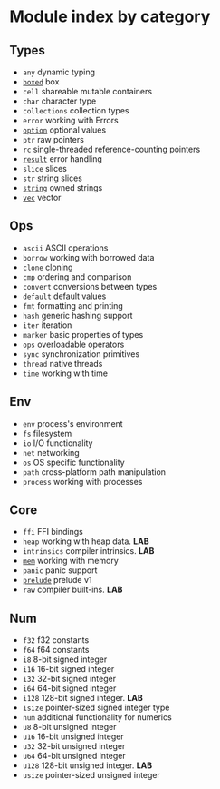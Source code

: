 # Module index by category

## Types
- `any`     dynamic typing
- [`boxed`](boxed/box.md) box
- `cell`    shareable mutable containers
- `char`    character type
- `collections` collection types
- `error`   working with Errors
- [`option`](option/option.md) optional values
- `ptr`     raw pointers
- `rc`      single-threaded reference-counting pointers
- [`result`](result/result.md) error handling
- `slice`   slices
- `str`     string slices
- [`string`](string/string.md) owned strings
- [`vec`](vec/vec.md) vector


## Ops
- `ascii`   ASCII operations
- `borrow`  working with borrowed data
- `clone`   cloning
- `cmp`     ordering and comparison
- `convert` conversions between types
- `default` default values
- `fmt`     formatting and printing
- `hash`    generic hashing support
- `iter`    iteration
- `marker`  basic properties of types
- `ops`     overloadable operators
- `sync`    synchronization primitives
- `thread`  native threads
- `time`    working with time

## Env
- `env`     process's environment
- `fs`      filesystem
- `io`      I/O functionality
- `net`     networking
- `os`      OS specific functionality
- `path`    cross-platform path manipulation
- `process` working with processes


## Core
- `ffi`     FFI bindings
- `heap`    working with heap data. **LAB**
- `intrinsics` compiler intrinsics. **LAB**
- [`mem`](mem/mem.md) working with memory
- `panic`   panic support
- [`prelude`](prelude.md) prelude v1
- `raw`     compiler built-ins. **LAB**


## Num
- `f32`     f32 constants
- `f64`     f64 constants
- `i8`      8-bit signed integer
- `i16`     16-bit signed integer
- `i32`     32-bit signed integer
- `i64`     64-bit signed integer
- `i128`    128-bit signed integer. **LAB**
- `isize`   pointer-sized signed integer type
- `num`     additional functionality for numerics
- `u8`      8-bit unsigned integer
- `u16`     16-bit unsigned integer
- `u32`     32-bit unsigned integer
- `u64`     64-bit unsigned integer
- `u128`    128-bit unsigned integer. **LAB**
- `usize`   pointer-sized unsigned integer
